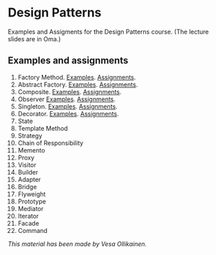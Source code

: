 # Design Patterns

Examples and Assigments for the Design Patterns course. (The lecture slides are in Oma.)

## Examples and assignments

1. Factory Method. [Examples](markdown/examples/factory_method.md). [Assignments](markdown/assignments/factory_method.md).
2. Abstract Factory. [Examples](markdown/examples/abstract_factory.md). [Assignments](markdown/assignments/abstract_factory.md).
3. Composite. [Examples](markdown/examples/composite.md). [Assignments](markdown/assignments/composite.md).
4. Observer [Examples](markdown/examples/observer.md). [Assignments](markdown/assignments/observer.md).
5. Singleton. [Examples](markdown/examples/singleton.md). [Assignments](markdown/assignments/singleton.md).
6. Decorator. [Examples](markdown/examples/decorator.md). [Assignments](markdown/assignments/decorator.md).
7. State
8. Template Method 
9. Strategy
10. Chain of Responsibility
11. Memento
12. Proxy
13. Visitor
14. Builder
15. Adapter
16. Bridge
17. Flyweight
18. Prototype
19. Mediator
20. Iterator
21. Facade
22. Command


_This material has been made by Vesa Ollikainen._